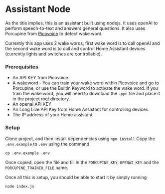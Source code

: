 # Assistant Node

As the title implies, this is an assistant built using nodejs. It uses openAI to perform speech-to-text and answers general questions. It also uses Porcupine from [Picovoice](https://picovoice.ai/) to detect wake word.

Currently this app uses 2 wake words, first wake word is to call openAI and the second wake word is to call and control Home Assistant devices (currently lights and switches are controllable).


### Prerequisites
- An API KEY from Picovoice.
- A wakeword - You can train your wake word within Picovoice and go to Porcupine, or use the Builtin Keyword to activate the wake word. If you train the wake word, you will need to download the `.ppn` file and place it in the project root directory.
- An openai API KEY
- An Long Live API Key from Home Assistant for controlling devices
- The IP address of your Home assistant

### Setup
Clone project, and then install dependencies using `npm install`
Copy the `.env.example` to `.env` using the command 
```
cp .env.example .env
```
Once copied, open the file and fill in the `PORCUPINE_KEY`, `OPENAI_KEY` and the `PORCUPINE_TRAINED_FILE` name.

Once all this is setup, you should be able to start it by simply running
```
node index.js
```
